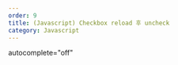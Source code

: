 ```yaml
---
order: 9
title: (Javascript) Checkbox reload 후 uncheck
category: Javascript
---
```



autocomplete="off"
